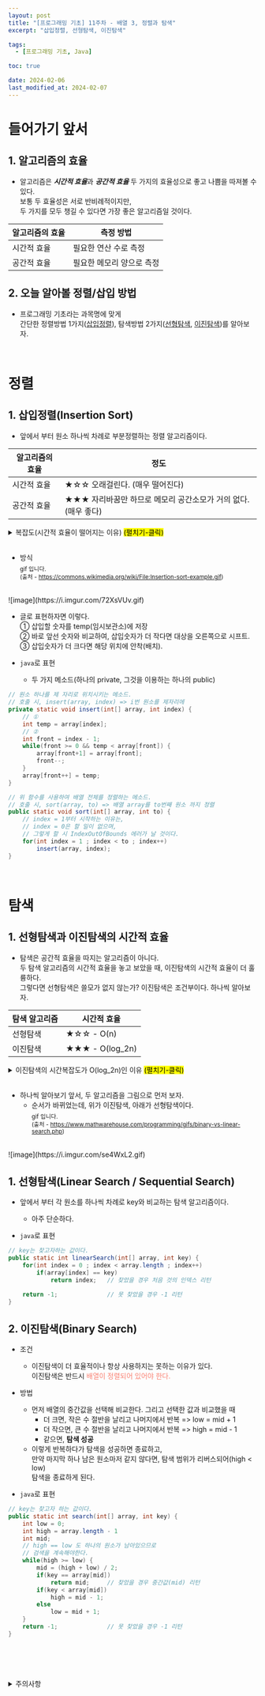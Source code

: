 ```yaml
---
layout: post
title: "[프로그래밍 기초] 11주차 - 배열 3, 정렬과 탐색"
excerpt: "삽입정렬, 선형탐색, 이진탐색"

tags:
  - [프로그래밍 기초, Java]

toc: true

date: 2024-02-06
last_modified_at: 2024-02-07
---
```

# 들어가기 앞서
## 1. 알고리즘의 효율
- 알고리즘은 ***시간적 효율***과 ***공간적 효율*** 두 가지의 효율성으로 좋고 나쁨을 따져볼 수 있다.  
보통 두 효율성은 서로 반비례적이지만,  
두 가지를 모두 챙길 수 있다면 가장 좋은 알고리즘일 것이다.  

|알고리즘의 효율|측정 방법|
|---|---|
|시간적 효율|필요한 연산 수로 측정|
|공간적 효율|필요한 메모리 양으로 측정|

## 2. 오늘 알아볼 정렬/삽입 방법
- 프로그래밍 기초라는 과목명에 맞게  
간단한 정렬방법 1가지([삽입정렬]()), 탐색방법 2가지([선형탐색](), [이진탐색]())를 알아보자.  
<br>

# 정렬
## 1. 삽입정렬(Insertion Sort)
- 앞에서 부터 원소 하나씩 차례로 부분정렬하는 정렬 알고리즘이다.

|알고리즘의 효율|정도|
|---|---|
|시간적 효율|★☆☆ 오래걸린다. (매우 떨어진다)|
|공간적 효율|★★★ 자리바꿈만 하므로 메모리 공간소모가 거의 없다. (매우 좋다)|

<details>
<summary>복잡도(시간적 효율이 떨어지는 이유) <mark>(펼치기-클릭)
</summary>
<div markdown="1">

- 정렬하고자 하는 배열의 크기가 n일 경우,
  - n번째 원소를 삽입하기 위해 최대 n-1번 비교하고 n-1번 이동해야 한다.
  - n-1번째 원소를 삽입하기 위해 최대 n-2번 비교하고 n-2번 이동해야 한다.  
  . . .
  - 2번째(1번 방) 원소를 삽입하기위해 최대 1번 비교하고 1번 이동해야 한다.
    - 복잡도(연산 횟수)의 최대값 - 즉, 배열이 내림차순일 때 :  
    2 * (1 + 2 + 3 + ... + (n-1))  
    = 2 * (1+(n-1) * (n-1)/2) = 2 * (n*(n-1)/2)  
    = n^2 - n  
    시간복잡도 : O(n^2 - n)  
    따라서, 다음과 같은 2차함수 그래프의 형태로서
    ![image](https://i.imgur.com/OWz5brM.png)
    배열의 크기가 커질수록 복잡도(연산 횟수)가 급격하게 늘어난다. 따라서 시간적 효율이 매우 안좋다. 
</div>
</details>  
<br>

- 방식  
<sub> gif 입니다.  
(출처 - https://commons.wikimedia.org/wiki/File:Insertion-sort-example.gif)  
<br>
![image](https://i.imgur.com/72XsVUv.gif)  

  - 글로 표현하자면 이렇다.  
    ① 삽입할 숫자를 temp(임시보관소)에 저장  
    ② 바로 앞선 숫자와 비교하여, 삽입숫자가 더 작다면 대상을 오른쪽으로 시프트.  
    ③ 삽입숫자가 더 크다면 해당 위치에 안착(배치).

- `java`로 표현
  - 두 가지 메소드(하나의 private, 그것을 이용하는 하나의 public)

```java
// 원소 하나를 제 자리로 위치시키는 메소드.
// 호출 시, insert(array, index) => i번 원소를 제자리에
private static void insert(int[] array, int index) {
    // ①
    int temp = array[index];
    // ②
    int front = index - 1;
    while(front >= 0 && temp < array[front]) {
        array[front+1] = array[front];
        front--;
    }
    array[front++] = temp;
}

// 위 함수를 사용하여 배열 전체를 정렬하는 메소드.
// 호출 시, sort(array, to) => 배열 array를 to번째 원소 까지 정렬
public static void sort(int[] array, int to) {
    // index = 1부터 시작하는 이유는,
    // index = 0은 할 일이 없으며,
    // 그렇게 할 시 IndexOutOfBounds 에러가 날 것이다.
    for(int index = 1 ; index < to ; index++) 
        insert(array, index);
}
```
<br>

# 탐색
## 1. 선형탐색과 이진탐색의 시간적 효율
- 탐색은 공간적 효율을 따지는 알고리즘이 아니다.  
두 탐색 알고리즘의 시간적 효율을 놓고 보았을 때, 이진탐색의 시간적 효율이 더 훌륭하다.  
그렇다면 선형탐색은 쓸모가 없지 않는가? 이진탐색은 조건부이다. 하나씩 알아보자.  

|탐색 알고리즘|시간적 효율|
|---|---|
|선형탐색|★☆☆ - O(n)|
|이진탐색|★★★ - O(log_2n)|

<details>
<summary>이진탐색의 시간복잡도가 O(log_2n)인 이유 <mark>(펼치기-클릭)
</summary>
<div markdown="1">

- 탐색하고자 하는 배열의 크기가 n일 경우, **탐색할 자료의 개수**는 다음과 같다.
  - 기존 : n
  - 1회 : 1/2 * n
  - 2회 : 1/2 * 1/2 * n
  - k회 : (1/2)^k * n
    - k = 최대시행횟수 라고 했을 때, k회 시행 후에는 남은 자료의 수가 1개일 것이다.
    - 따라서, (1/2)^k * n = 1 과 같다.  
      (1/2)^k * n * **(2^k)** = 1 * **(2^k)**  
      n = 2^k  
      k = log_2n 이다.  
      여기서 k는 최대시행횟수, 즉 시간복잡도이므로,  
      시간복잡도 : O(log_2n)

</div>
</details>  
<br>

- 하나씩 알아보기 앞서, 두 알고리즘을 그림으로 먼저 보자.
  - 순서가 바뀌었는데, 위가 이진탐색, 아래가 선형탐색이다.  
<sub> gif 입니다.  
(출처 - https://www.mathwarehouse.com/programming/gifs/binary-vs-linear-search.php)  
<br>
![image](https://i.imgur.com/se4WxL2.gif)  
<br>

## 1. 선형탐색(Linear Search / Sequential Search)
- 앞에서 부터 각 원소를 하나씩 차례로 key와 비교하는 탐색 알고리즘이다.
  - 아주 단순하다.

- `java`로 표현

```java
// key는 찾고자하는 값이다.
public static int linearSearch(int[] array, int key) {
    for(int index = 0 ; index < array.length ; index++)
        if(array[index] == key)
            return index;   // 찾았을 경우 처음 것의 인덱스 리턴
    
    return -1;              // 못 찾았을 경우 -1 리턴
}
```

## 2. 이진탐색(Binary Search)
- 조건
  - 이진탐색이 더 효율적이나 항상 사용하지는 못하는 이유가 있다.  
  이진탐색은 반드시 <span style = "color : salmon">배열이 정렬되어 있어야 한다.</span>

- 방법
  - 먼저 배열의 중간값을 선택해 비교한다. 그리고 선택한 값과 비교했을 때
    - 더 크면, 작은 수 절반을 날리고 나머지에서 반복 => low = mid + 1
    - 더 작으면, 큰 수 절반을 날리고 나머지에서 반복 => high = mid - 1
    - 같으면, **탐색 성공**
  - 이렇게 반복하다가 탐색을 성공하면 종료하고,  
  만약 마지막 하나 남은 원소마저 같지 않다면, 탐색 범위가 리버스되어(high < low)  
  탐색을 종료하게 된다.  

- `java`로 표현
```java
// key는 찾고자 하는 값이다.
public static int search(int[] array, int key) {
    int low = 0;
    int high = array.length - 1
    int mid;
    // high == low 도 하나의 원소가 남아있으므로
    // 검색을 계속해야한다.
    while(high >= low) {
        mid = (high + low) / 2;
        if(key == array[mid])
            return mid;     // 찾았을 경우 중간값(mid) 리턴
        if(key < array[mid])
            high = mid - 1;
        else
            low = mid + 1;          
    }
    return -1;              // 못 찾았을 경우 -1 리턴
}
```

<br>
<br>
<br>
<br>
<details>
<summary>주의사항</summary>
<div markdown="1">
이 포스팅은 강원대학교 정충교 교수님의 프로그래밍 기초 수업을 들으며 내용을 정리 한 것입니다.  
수업 내용에 대한 저작권은 교수님께 있으니,  
다른 곳으로의 무분별한 내용 복사를 자제해 주세요.
</div>
</details>  